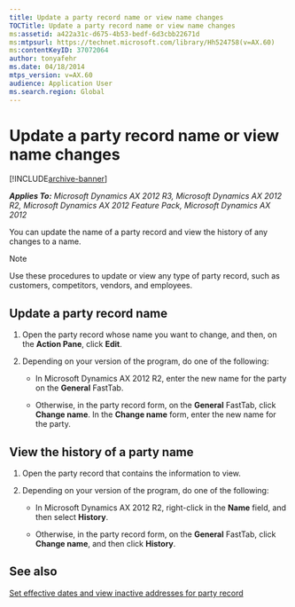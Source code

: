 ```yaml
---
title: Update a party record name or view name changes
TOCTitle: Update a party record name or view name changes
ms:assetid: a422a31c-d675-4b53-bedf-6d3cbb22671d
ms:mtpsurl: https://technet.microsoft.com/library/Hh524758(v=AX.60)
ms:contentKeyID: 37072064
author: tonyafehr
ms.date: 04/18/2014
mtps_version: v=AX.60
audience: Application User
ms.search.region: Global
---
```


# Update a party record name or view name changes 


[!INCLUDE[archive-banner](includes/archive-banner.md)]


_**Applies To:** Microsoft Dynamics AX 2012 R3, Microsoft Dynamics AX 2012 R2, Microsoft Dynamics AX 2012 Feature Pack, Microsoft Dynamics AX 2012_

You can update the name of a party record and view the history of any changes to a name.


> [!NOTE]
> <P>Use these procedures to update or view any type of party record, such as customers, competitors, vendors, and employees.</P>



## Update a party record name

1.  Open the party record whose name you want to change, and then, on the **Action Pane**, click **Edit**.

2.  Depending on your version of the program, do one of the following:
    
      - In Microsoft Dynamics AX 2012 R2, enter the new name for the party on the **General** FastTab.
    
      - Otherwise, in the party record form, on the **General** FastTab, click **Change name**. In the **Change name** form, enter the new name for the party.

## View the history of a party name

1.  Open the party record that contains the information to view.

2.  Depending on your version of the program, do one of the following:
    
      - In Microsoft Dynamics AX 2012 R2, right-click in the **Name** field, and then select **History**.
    
      - Otherwise, in the party record form, on the **General** FastTab, click **Change name**, and then click **History**.

## See also

[Set effective dates and view inactive addresses for party record](set-effective-dates-and-view-inactive-addresses-for-party-record.md)

  


